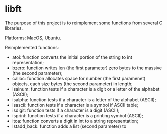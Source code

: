 # libft
The purpose of this project is to reimplement some functions from several C libraries.

Platforms: MacOS, Ubuntu.

Reimplemented functions:
- atoi: function converts the initial portion of the string to int representation;
- bzero: function writes len (the first parameter) zero bytes to the massive (the second parameter);
- calloc: function allocates space for number (the first paramenet) objects, each size bytes (the second parameter) in length;
- isalnum: function tests if a character is a digit or a letter of the alphabet (ASCII);
- isalpha: function tests if a character is a letter of the alphabet (ASCII);
- isascii: function tests if a character is a symbol if ASCII table;
- isdigit: function tests if a character is a digit (ASCII);
- isprint: function tests if a character is a printing symbol (ASCII);
- itoa: function converts a digit in int to a string representation;
- lstadd_back: function adds a list (second parameter) to 
